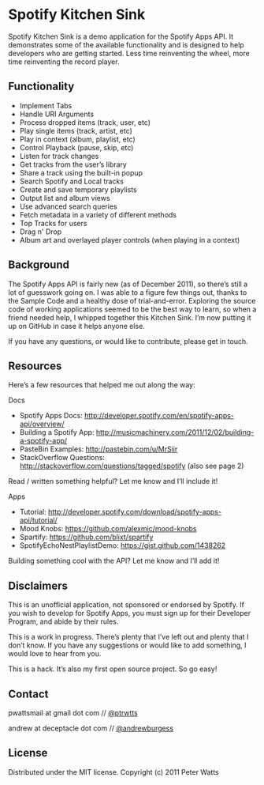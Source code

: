 # Spotify Kitchen Sink

Spotify Kitchen Sink is a demo application for the Spotify Apps API. It demonstrates some of the available functionality and is designed to help developers who are getting started. Less time reinventing the wheel, more time reinventing the record player.

## Functionality

* Implement Tabs
* Handle URI Arguments
* Process dropped items (track, user, etc)
* Play single items (track, artist, etc)
* Play in context (album, playlist, etc)
* Control Playback (pause, skip, etc)
* Listen for track changes
* Get tracks from the user’s library
* Share a track using the built-in popup
* Search Spotify and Local tracks
* Create and save temporary playlists
* Output list and album views
* Use advanced search queries
* Fetch metadata in a variety of different methods
* Top Tracks for users
* Drag n' Drop
* Album art and overlayed player controls (when playing in a context)


## Background

The Spotify Apps API is fairly new (as of December 2011), so there’s still a lot of guesswork going on. I was able to a figure few things out, thanks to the Sample Code and a healthy dose of trial-and-error. Exploring the source code of working applications seemed to be the best way to learn, so when a friend needed help, I whipped together this Kitchen Sink. I’m now putting it up on GitHub in case it helps anyone else.

If you have any questions, or would like to contribute, please get in touch. 


## Resources

Here’s a few resources that helped me out along the way:

Docs

* Spotify Apps Docs: http://developer.spotify.com/en/spotify-apps-api/overview/
* Building a Spotify App: http://musicmachinery.com/2011/12/02/building-a-spotify-app/
* PasteBin Examples: http://pastebin.com/u/MrSiir
* StackOverflow Questions: http://stackoverflow.com/questions/tagged/spotify (also see page 2)

Read / written something helpful? Let me know and I’ll include it!

Apps

* Tutorial: http://developer.spotify.com/download/spotify-apps-api/tutorial/
* Mood Knobs: https://github.com/alexmic/mood-knobs
* Spartify: https://github.com/blixt/spartify
* SpotifyEchoNestPlaylistDemo: https://gist.github.com/1438262

Building something cool with the API? Let me know and I’ll add it!


## Disclaimers

This is an unofficial application, not sponsored or endorsed by Spotify. If you wish to develop for Spotify Apps, you must sign up for their Developer Program, and abide by their rules.

This is a work in progress. There’s plenty that I’ve left out and plenty that I don’t know. If you have any suggestions or would like to add something, I would love to hear from you. 

This is a hack. It’s also my first open source project. So go easy!


## Contact

pwattsmail at gmail dot com // [@ptrwtts](http://twitter.com/ptrwtts)

andrew at deceptacle dot com // [@andrewburgess](http://twitter.com/andrewburgess)


## License

Distributed under the MIT license. Copyright (c) 2011 Peter Watts
